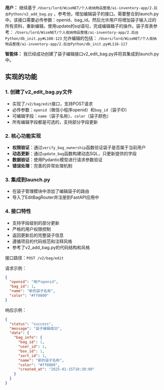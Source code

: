 **用户：** 继续基于 `/Users/lord/WiseNET/个人收纳物品整理/ai-inventory-app/2.后台Python/v2_add_bag.py` ，参考他，增加编辑袋子的接口。需要整合到launch.py中。该接口需要必传参数：openid、bag_id。然后允许用户将增加袋子输入过的所有资料，重新编辑，使用update的sql语句，完成编辑箱子的操作。袋子库表参考： `/Users/lord/WiseNET/个人收纳物品整理/ai-inventory-app/2.后台Python/db_init.py#L108-123` 允许编辑的包括： `/Users/lord/WiseNET/个人收纳物品整理/ai-inventory-app/2.后台Python/db_init.py#L116-117`

**智能体：** 我已经成功创建了袋子编辑接口v2_edit_bag.py并将其集成到launch.py中。

## 实现的功能

### 1. 创建了v2_edit_bag.py文件
- 实现了`/v2/bag/edit`接口，支持POST请求
- 必传参数：`openid`（微信小程序openid）和`bag_id`（袋子ID）
- 可编辑字段：`name`（袋子名称）、`color`（袋子颜色）
- 所有编辑字段都是可选的，支持部分字段更新

### 2. 核心功能实现
- **权限验证**：通过`verify_bag_ownership`函数验证袋子是否属于当前用户
- **动态更新**：通过`update_bag`函数构建动态SQL，只更新提供的字段
- **数据验证**：使用Pydantic模型进行请求参数验证
- **错误处理**：完善的异常处理机制

### 3. 集成到launch.py
- 在袋子管理模块中添加了编辑袋子的路由
- 导入了EditBagRouter并注册到FastAPI应用中

### 4. 接口特性
- 支持字段级别的部分更新
- 严格的用户权限控制
- 返回更新后的完整袋子信息
- 遵循项目的代码规范和注释风格
- 参考了v2_add_bag.py的代码结构和风格

接口路径：`POST /v2/bag/edit`

请求示例：
```json
{
  "openid": "用户openid",
  "bag_id": 1,
  "name": "新的袋子名称",
  "color": "#ff0000"
}
```

响应示例：
```json
{
  "status": "success",
  "message": "袋子编辑成功",
  "data": {
    "bag_info": {
      "bag_id": 1,
      "user_id": 1,
      "box_id": 1,
      "sort_id": 1,
      "name": "新的袋子名称",
      "color": "#ff0000",
      "created_at": "2025-01-15T10:30:00"
    }
  }
}
```